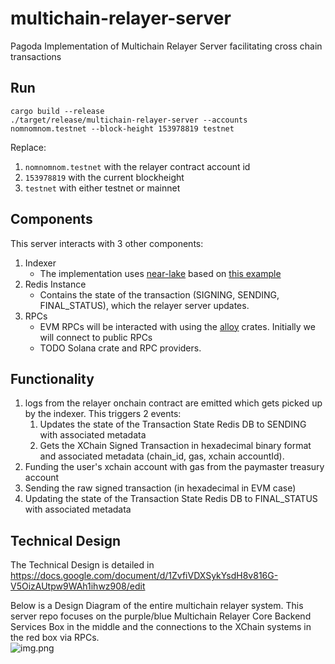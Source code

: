 # multichain-relayer-server
Pagoda Implementation of Multichain Relayer Server facilitating cross chain transactions 

## Run
```shell
cargo build --release
./target/release/multichain-relayer-server --accounts nomnomnom.testnet --block-height 153978819 testnet
```
Replace: 
1. `nomnomnom.testnet` with the relayer contract account id
2. `153978819` with the current blockheight
3. `testnet` with either testnet or mainnet

## Components
This server interacts with 3 other components:
1. Indexer 
   - The implementation uses [near-lake](https://github.com/near/near-lake-framework-rs) based on [this example](https://github.com/near-examples/indexer-tx-watcher-example-lake/tree/main)
2. Redis Instance
    - Contains the state of the transaction (SIGNING, SENDING, FINAL_STATUS), which the relayer server updates.
3. RPCs
    - EVM RPCs will be interacted with using the [alloy](https://github.com/alloy-rs/) crates. Initially we will connect to public RPCs
    - TODO Solana crate and RPC providers.

## Functionality
1. logs from the relayer onchain contract are emitted which gets picked up by the indexer. This triggers 2 events:
   1. Updates the state of the Transaction State Redis DB to SENDING with associated metadata 
   2. Gets the XChain Signed Transaction in hexadecimal binary format and associated metadata (chain_id, gas, xchain accountId).
2. Funding the user's xchain account with gas from the paymaster treasury account
3. Sending the raw signed transaction (in hexadecimal in EVM case)
4. Updating the state of the Transaction State Redis DB to FINAL_STATUS with associated metadata


## Technical Design
The Technical Design is detailed in https://docs.google.com/document/d/1ZvfiVDXSykYsdH8v816G-V5OizAUtpw9WAh1ihwz908/edit

Below is a Design Diagram of the entire multichain relayer system. 
This server repo focuses on the purple/blue Multichain Relayer Core Backend Services Box in the middle and the connections to the XChain systems in the red box via RPCs.  
![img.png](img.png)